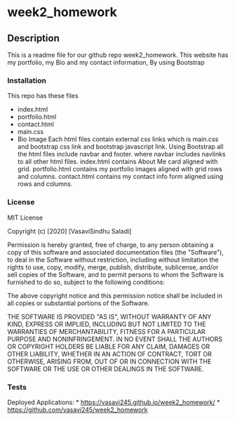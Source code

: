 # week2_homework
## Description
This is a readme file for our github repo week2_homework.
This website has my portfolio, my Bio and my contact information, By using Bootstrap
### Installation
 This repo has these files
 * index.html
 * portfolio.html
 * contact.html
 * main.css
 * Bio Image
 Each html files contain external css links which is main.css and bootstrap css link and bootstrap javascript link.
 Using Bootstrap all the html files include navbar and footer. where navbar includes navlinks to all other html files.
 index.html contains About Me card aligned with grid.
 portfolio.html contains my portfolio images aligned with grid rows and columns.
 contact.html contains my contact info form aligned using rows and columns.
 ### License
 MIT License

Copyright (c) [2020] [VasaviSindhu Saladi]

Permission is hereby granted, free of charge, to any person obtaining a copy
of this software and associated documentation files (the "Software"), to deal
in the Software without restriction, including without limitation the rights
to use, copy, modify, merge, publish, distribute, sublicense, and/or sell
copies of the Software, and to permit persons to whom the Software is
furnished to do so, subject to the following conditions:

The above copyright notice and this permission notice shall be included in all
copies or substantial portions of the Software.

THE SOFTWARE IS PROVIDED "AS IS", WITHOUT WARRANTY OF ANY KIND, EXPRESS OR
IMPLIED, INCLUDING BUT NOT LIMITED TO THE WARRANTIES OF MERCHANTABILITY,
FITNESS FOR A PARTICULAR PURPOSE AND NONINFRINGEMENT. IN NO EVENT SHALL THE
AUTHORS OR COPYRIGHT HOLDERS BE LIABLE FOR ANY CLAIM, DAMAGES OR OTHER
LIABILITY, WHETHER IN AN ACTION OF CONTRACT, TORT OR OTHERWISE, ARISING FROM,
OUT OF OR IN CONNECTION WITH THE SOFTWARE OR THE USE OR OTHER DEALINGS IN THE
SOFTWARE.
### Tests
Deployed Applications: * https://vasavi245.github.io/week2_homework/
                       * https://github.com/vasavi245/week2_homework


 

 

